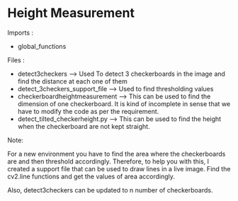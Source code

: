 # Height Measurement

Imports :
 - global_functions

Files : 

* detect3checkers --> Used To detect 3 checkerboards in the image and find the distance at each one of them
* detect_3checkers_support_file --> Used to find thresholding values
* checkerboardheightmeasurement --> This can be used to find the dimension of one checkerboard. It is kind of incomplete in sense that we have to modify the code as per the requirement.
* detect_tilted_checkerheight.py --> This can be used to find the height when the checkerboard are not kept straight. 

Note: 

For a new environment you have to find the area where the checkerboards are and then threshold accordingly. Therefore, to help you with this, I created a support file that can be used to draw lines in a live image.
Find the cv2.line functions and get the values of area accordingly.

Also, detect3checkers can be updated to n number of checkerboards.


